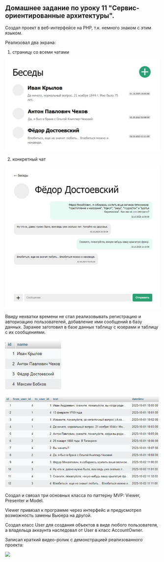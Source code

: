 ## Домашнее задание по уроку 11 "Сервис-ориентированные архитектуры".

Создал проект в веб-интерфейсе на PHP, т.к. немного знаком с этим языком. 

Реализовал два экрана: 

1) страницу со всеми чатами

<img src="Скриншот-реализованного-проекта-1.jpg" width="600"/>

2) конкретный чат

<img src="Скриншот-реализованного-проекта-2.jpg" width="600"/>

Ввиду нехватки времени не стал реализовывать регистрацию и авторизацию пользователей, добавление ими сообщений в базу данных. Заранее заготовил в базе данных таблицу с юзерами и таблицу с их сообщениями.

![](Скриншот-таблицы-БД-users.jpg)

![](Скриншот-таблицы-БД-messages.jpg)

Создал и связал три основных класса по паттерну MVP: Viewer, Presenter и Model.

Viewer привязал к программе через интерфейс и предусмотрел возможность замены Вьюера на другой.

Создал класс User для создания объектов в виде любого пользователя, а владельца аккаунта наследовал от User в класс AccountOwner.

Записал краткий видео-ролик с демонстрацией реализованного проекта:

![](https://youtu.be/710zwUkbzjo)